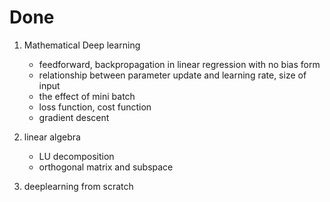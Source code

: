 # Done

1. Mathematical Deep learning
    - feedforward, backpropagation in linear regression with no bias form
    - relationship between parameter update and learning rate, size of input
    - the effect of mini batch
    - loss function, cost function
    - gradient descent

2. linear algebra
    - LU decomposition
    - orthogonal matrix and subspace

3. deeplearning from scratch
